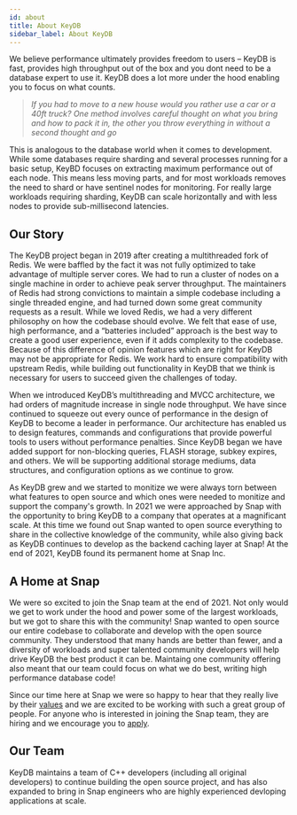 ```yaml
---
id: about
title: About KeyDB
sidebar_label: About KeyDB
---
```


We believe performance ultimately provides freedom to users  – KeyDB is fast, provides high throughput out of the box and you dont need to be a database expert to use it. KeyDB does a lot more under the hood enabling you to focus on what counts.

> *If you had to move to a new house would you rather use a car or a 40ft truck? One method involves careful thought on what you bring and how to pack it in, the other you throw everything in without a second thought and go*

This is analogous to the database world when it comes to development. While some databases require sharding and several processes running for a basic setup, KeyBD focuses on extracting maximum performance out of each node. This means less moving parts, and for most workloads removes the need to shard or have sentinel nodes for monitoring. For really large workloads requiring sharding, KeyDB can scale horizontally and with less nodes to provide sub-millisecond latencies.

## Our Story

The KeyDB project began in 2019 after creating a multithreaded fork of Redis. We were baffled by the fact it was not fully optimized to take advantage of multiple server cores. We had to run a cluster of nodes on a single machine in order to achieve peak server throughput. The maintainers of Redis had strong convictions to maintain a simple codebase including a single threaded engine, and had turned down some great community requests as a result. While we loved Redis, we had a very different philosophy on how the codebase should evolve. We felt that ease of use, high performance, and a “batteries included” approach is the best way to create a good user experience, even if it adds complexity to the codebase. Because of this difference of opinion features which are right for KeyDB may not be appropriate for Redis. We work hard to ensure compatibility with upstream Redis, while building out functionality in KeyDB that we think is necessary for users to succeed given the challenges of today.

When we introduced KeyDB’s multithreading and MVCC architecture, we had orders of magnitude increase in single node throughput. We have since continued to squeeze out every ounce of performance in the design of KeyDB to become a leader in performance. Our architecture has enabled us to design features, commands and configurations that provide powerful tools to users without performance penalties. Since KeyDB began we have added support for non-blocking queries, FLASH storage, subkey expires, and others. We will be supporting additional storage mediums, data structures, and configuration options as we continue to grow.

As KeyDB grew and we started to monitize we were always torn between what features to open source and which ones were needed to monitize and support the company's growth. In 2021 we were approached by Snap with the opportunity to bring KeyDB to a company that operates at a magnificant scale. At this time we found out Snap wanted to open source everything to share in the collective knowledge of the community, while also giving back as KeyDB continues to develop as the backend caching layer at Snap! At the end of 2021, KeyDB found its permanent home at Snap Inc.

## A Home at Snap

We were so excited to join the Snap team at the end of 2021. Not only would we get to work under the hood and power some of the largest workloads, but we got to share this with the community! Snap wanted to open source our entire codebase to collaborate and develop with the open source community. They understood that many hands are better than fewer, and a diversity of workloads and super talented community developers will help drive KeyDB the best product it can be. Maintaing one community offering also meant that our team could focus on what we do best, writing high performance database code! 

Since our time here at Snap we were so happy to hear that they really live by their [values](https://eng.snap.com/values) and we are excited to be working with such a great group of people. For anyone who is interested in joining the Snap team, they are hiring and we encourage you to [apply](https://careers.snap.com/?lang=en-US&utm_source=post&utm_medium=cta&utm_campaign=snap+eng).


## Our Team

KeyDB maintains a team of C++ developers (including all original developers) to continue building the open source project, and has also expanded to bring in Snap engineers who are highly experienced devloping applications at scale. 


